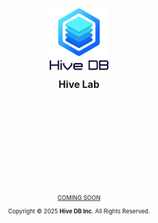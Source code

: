 <h1 align="center">
    <picture>
        <source media="(prefers-color-scheme: dark)" srcset="https://raw.githubusercontent.com/hive-db/.github/refs/heads/main/media/hive-stack-block-alt.png">
        <img width="120px"  alt="Hive Database Logo" src="https://raw.githubusercontent.com/hive-db/.github/refs/heads/main/media/hive-stack-block.png">
    </picture>
    <br><sub><sup>Hive Lab</sup></sub>
</h1>
<!-- ⬢⬢⬢⬡⬡⬡⬡⬡⬡⬡⬡⬡⬡⬡⬡⬡⬡⬡⬡⬡⬡⬡⬡⬡⬡⬡⬡⬡⬡⬡⬡⬡⬡⬡⬡⬡⬡⬡⬡⬢⬢⬢ -->



<br><br>
<br><br>
<br><br>


<div align="center">

</div>





<!-- ⬢⬢⬢⬡⬡⬡⬡⬡⬡⬡⬡⬡⬡⬡⬡⬡⬡⬡⬡⬡⬡⬡⬡⬡⬡⬡⬡⬡⬡⬡⬡⬡⬡⬡⬡⬡⬡⬡⬡⬢⬢⬢ -->
<div align="center">
    <br><br>
    <h2></h2>
    <sup>
        <a href="#">COMING SOON</a>
    </sup>
    <br>
    <sub>Copyright &copy; 2025 <b>Hive DB Inc</b>. All Rights Reserved.</sub>
</div>